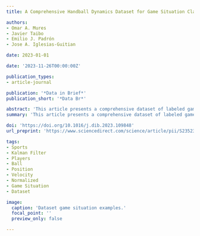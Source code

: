 ```yaml
---
title: A Comprehensive Handball Dynamics Dataset for Game Situation Classification

authors:
- Omar A. Mures
- Javier Taibo
- Emilio J. Padrón
- Jose A. Iglesias-Guitian

date: 2023-01-01

date: '2023-11-26T00:00:00Z'

publication_types:
- article-journal

publication: '*Data in Brief*'
publication_short: '*Data Br*'

abstract: 'This article presents a comprehensive dataset of labeled game situations obtained from multiple professional handball matches, which corresponds to the research paper entitled PlayNet: Real-time Handball Play Classification with Kalman Embeddings and Neural Networks. The dataset encompasses approximately 11 hours of footage from five handball games played in two different arenas, resulting in around 1 million data frames. Each frame has been meticulously labeled using seven distinct game situation classes (left and right attacks, left and right transitions, left and right penalties, and timeouts). Notably, the dataset does not contain video frames, but provides a synthetic normalized representation of each frame. This representation includes information about player, referee, and ball positions, as well as player and referee velocities, for every labeled game situation. We obtained said details automatically by using an object detector to infer the positions of players, referees, and the ball in each frame. After tracking the detected agent positions across frames, the extracted coordinates underwent normalization through a birds eye perspective transform, ensuring that the data remained unaffected by variations in camera configurations across different arenas. Finally, a Kalman filter was applied to improve the robustness of player positions and derive their velocities. The labeling process was performed by domain experts employing a custom system designed to annotate game situations, considering the play type and its contextual setting. In conclusion, researchers can utilize this dataset for several purposes: game analysis, automated broadcasting, or game summarization. Furthermore, this dataset can contribute to a broader understanding of the relationship between player dynamics and game situations, shedding light on the level of granularity required for accurately classifying them.'
summary: 'This article presents a comprehensive dataset of labeled game situations obtained from multiple professional handball matches, which corresponds to the research paper entitled PlayNet: Real-time Handball Play Classification with Kalman Embeddings and Neural Networks. The dataset encompasses approximately 11 hours of footage from five handball games played in two different arenas, resulting in around 1 million data frames.'

doi: 'https://doi.org/10.1016/j.dib.2023.109848'
url_preprint: 'https://www.sciencedirect.com/science/article/pii/S2352340923009101/pdfft?md5=d4ae3ab5ae2a12fc2e36feb70504ca3f&pid=1-s2.0-S2352340923009101-main.pdf'

tags: 
- Sports
- Kalman Filter
- Players
- Ball
- Position
- Velocity
- Normalized
- Game Situation
- Dataset

image:
  caption: 'Dataset game situation examples.'
  focal_point: ''
  preview_only: false

---
```

